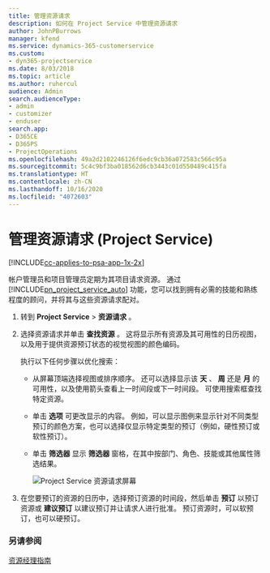 ```yaml
---
title: 管理资源请求
description: 如何在 Project Service 中管理资源请求
author: JohnPBurrows
manager: kfend
ms.service: dynamics-365-customerservice
ms.custom:
- dyn365-projectservice
ms.date: 8/03/2018
ms.topic: article
ms.author: ruhercul
audience: Admin
search.audienceType:
- admin
- customizer
- enduser
search.app:
- D365CE
- D365PS
- ProjectOperations
ms.openlocfilehash: 49a2d2102246126f6edc9cb36a072583c566c95a
ms.sourcegitcommit: 5c4c9bf3ba018562d6cb3443c01d550489c415fa
ms.translationtype: HT
ms.contentlocale: zh-CN
ms.lasthandoff: 10/16/2020
ms.locfileid: "4072603"
---
```

# <a name="manage-resource-requests-project-service"></a>管理资源请求 (Project Service)

[!INCLUDE[cc-applies-to-psa-app-1x-2x](../includes/cc-applies-to-psa-app-1x-2x.md)]

帐户管理员和项目管理员定期为其项目请求资源。 通过 [!INCLUDE[pn_project_service_auto](../includes/pn-project-service-auto.md)] 功能，您可以找到拥有必需的技能和熟练程度的顾问，并将其与这些资源请求配对。  
  
1. 转到 **Project Service** > **资源请求** 。  
  
2. 选择资源请求并单击 **查找资源** 。 这将显示所有资源及其可用性的日历视图，以及用于提供资源预订状态的视觉视图的颜色编码。  
  
    执行以下任何步骤以优化搜索：  
  
   -   从屏幕顶端选择视图或排序顺序。 还可以选择显示该 **天** 、 **周** 还是 **月** 的可用性，以及使用箭头查看上一时间段或下一时间段。 可使用搜索框查找特定资源。  
  
   -   单击 **选项** 可更改显示的内容。 例如，可以显示图例来显示针对不同类型预订的颜色方案，也可以选择仅显示特定类型的预订（例如，硬性预订或软性预订）。  
  
   -   单击 **筛选器** 显示 **筛选器** 窗格，在其中按部门、角色、技能或其他属性筛选结果。  
  
       ![Project Service 资源请求屏幕](../psa/media/project-service-resource-request-screen.png "Project Service 资源请求屏幕")  
  
3. 在您要预订的资源的日历中，选择预订资源的时间段，然后单击 **预订** 以预订资源或 **建议预订** 以建议预订并让请求人进行批准。 预订资源时，可以软预订，也可以硬预订。  
  
### <a name="see-also"></a>另请参阅  
 [资源经理指南](../psa/resource-manager-guide.md)

